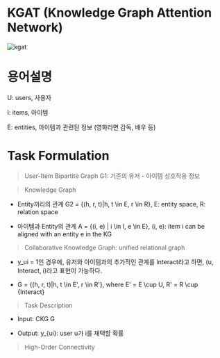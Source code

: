 # KGAT (Knowledge Graph Attention Network)

![kgat](https://blog.kakaocdn.net/dn/bh6ujV/btqzgosGsuL/U0KhNyluRX5mfs7QlXEex0/img.png)

# 용어설명

U: users, 사용자

I: items, 아이템

E: entities, 아이템과 관련된 정보 (영화라면 감독, 배우 등)

# Task Formulation

> User-Item Bipartite Graph G1: 기존의 유저 - 아이템 상호작용 정보

> Knowledge Graph

- Entity끼리의 관계 G2 = {(h, r, t)|h, t \in E, r \in R}, E: entity space, R: relation space

- 아이템과 Entity의 관계 A = {(i, e) | i \in I, e \in E}, (i, e): item i can be aligned with an entity e in the KG

> Collaborative Knowledge Graph: unified relational graph

- y_ui = 1인 경우에, 유저와 아이템과의 추가적인 관계를 Interact라고 하면, (u, Interact, i)라고 표현이 가능하다.

- G = {(h, r, t)|h, t \in E', r \in R'}, where E' = E \cup U, R' = R \cup {Interact}

> Task Description

- Input: CKG G

- Output: y\_{ui}: user u가 i를 채택할 확률

> High-Order Connectivity
